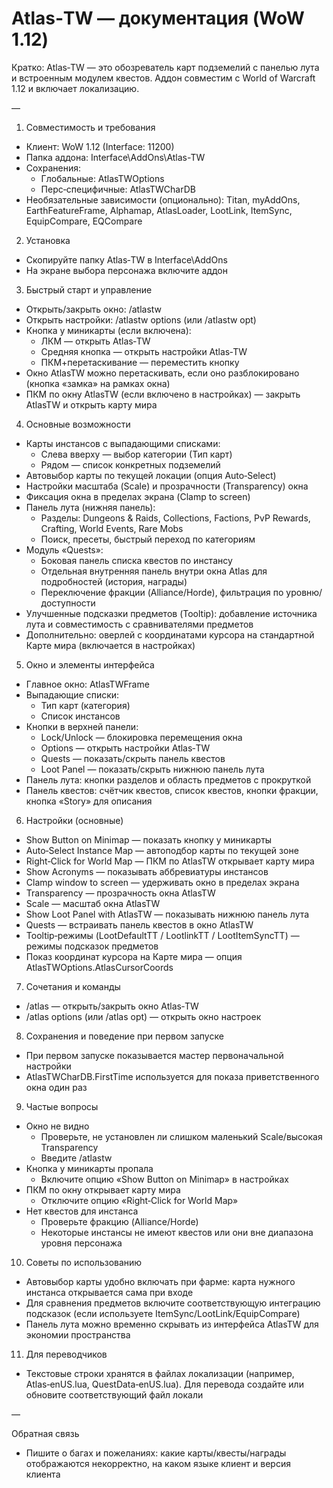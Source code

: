 # Atlas‑TW — документация (WoW 1.12)

Кратко: Atlas‑TW — это обозреватель карт подземелий с панелью лута и встроенным модулем квестов. Аддон совместим с World of Warcraft 1.12 и включает локализацию.

—

1) Совместимость и требования
- Клиент: WoW 1.12 (Interface: 11200)
- Папка аддона: Interface\AddOns\Atlas-TW
- Сохранения:
  - Глобальные: AtlasTWOptions
  - Перс‑специфичные: AtlasTWCharDB
- Необязательные зависимости (опционально): Titan, myAddOns, EarthFeatureFrame, Alphamap, AtlasLoader, LootLink, ItemSync, EquipCompare, EQCompare

2) Установка
- Скопируйте папку Atlas‑TW в Interface\AddOns
- На экране выбора персонажа включите аддон

3) Быстрый старт и управление
- Открыть/закрыть окно: /atlastw
- Открыть настройки: /atlastw options (или /atlastw opt)
- Кнопка у миникарты (если включена):
  - ЛКМ — открыть Atlas‑TW
  - Средняя кнопка — открыть настройки Atlas‑TW
  - ПКМ+перетаскивание — переместить кнопку
- Окно AtlasTW можно перетаскивать, если оно разблокировано (кнопка «замка» на рамках окна)
- ПКМ по окну AtlasTW (если включено в настройках) — закрыть AtlasTW и открыть карту мира

4) Основные возможности
- Карты инстансов с выпадающими списками:
  - Слева вверху — выбор категории (Тип карт)
  - Рядом — список конкретных подземелий
- Автовыбор карты по текущей локации (опция Auto‑Select)
- Настройки масштаба (Scale) и прозрачности (Transparency) окна
- Фиксация окна в пределах экрана (Clamp to screen)
- Панель лута (нижняя панель):
  - Разделы: Dungeons & Raids, Collections, Factions, PvP Rewards, Crafting, World Events, Rare Mobs
  - Поиск, пресеты, быстрый переход по категориям
- Модуль «Quests»:
  - Боковая панель списка квестов по инстансу
  - Отдельная внутренняя панель внутри окна Atlas для подробностей (история, награды)
  - Переключение фракции (Alliance/Horde), фильтрация по уровню/доступности
- Улучшенные подсказки предметов (Tooltip): добавление источника лута и совместимость с сравнивателями предметов
- Дополнительно: оверлей с координатами курсора на стандартной Карте мира (включается в настройках)

5) Окно и элементы интерфейса
- Главное окно: AtlasTWFrame
- Выпадающие списки:
  - Тип карт (категория)
  - Список инстансов
- Кнопки в верхней панели:
  - Lock/Unlock — блокировка перемещения окна
  - Options — открыть настройки Atlas‑TW
  - Quests — показать/скрыть панель квестов
  - Loot Panel — показать/скрыть нижнюю панель лута
- Панель лута: кнопки разделов и область предметов с прокруткой
- Панель квестов: счётчик квестов, список квестов, кнопки фракции, кнопка «Story» для описания

6) Настройки (основные)
- Show Button on Minimap — показать кнопку у миникарты
- Auto‑Select Instance Map — автоподбор карты по текущей зоне
- Right‑Click for World Map — ПКМ по AtlasTW открывает карту мира
- Show Acronyms — показывать аббревиатуры инстансов
- Clamp window to screen — удерживать окно в пределах экрана
- Transparency — прозрачность окна AtlasTW
- Scale — масштаб окна AtlasTW
- Show Loot Panel with AtlasTW — показывать нижнюю панель лута
- Quests — встраивать панель квестов в окно AtlasTW
- Tooltip‑режимы (LootDefaultTT / LootlinkTT / LootItemSyncTT) — режимы подсказок предметов
- Показ координат курсора на Карте мира — опция AtlasTWOptions.AtlasCursorCoords

7) Сочетания и команды
- /atlas — открыть/закрыть окно Atlas‑TW
- /atlas options (или /atlas opt) — открыть окно настроек

8) Сохранения и поведение при первом запуске
- При первом запуске показывается мастер первоначальной настройки
- AtlasTWCharDB.FirstTime используется для показа приветственного окна один раз

9) Частые вопросы
- Окно не видно
  - Проверьте, не установлен ли слишком маленький Scale/высокая Transparency
  - Введите /atlastw
- Кнопка у миникарты пропала
  - Включите опцию «Show Button on Minimap» в настройках
- ПКМ по окну открывает карту мира
  - Отключите опцию «Right‑Click for World Map»
- Нет квестов для инстанса
  - Проверьте фракцию (Alliance/Horde)
  - Некоторые инстансы не имеют квестов или они вне диапазона уровня персонажа

10) Советы по использованию
- Автовыбор карты удобно включать при фарме: карта нужного инстанса открывается сама при входе
- Для сравнения предметов включите соответствующую интеграцию подсказок (если используете ItemSync/LootLink/EquipCompare)
- Панель лута можно временно скрывать из интерфейса AtlasTW для экономии пространства

11) Для переводчиков
- Текстовые строки хранятся в файлах локализации (например, Atlas‑enUS.lua, QuestData‑enUS.lua). Для перевода создайте или обновите соответствующий файл локали

—

Обратная связь
- Пишите о багах и пожеланиях: какие карты/квесты/награды отображаются некорректно, на каком языке клиент и версия клиента